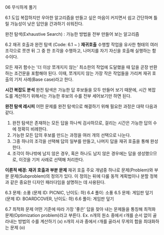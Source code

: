 06 무식하게 풀기

6.1 도입
복잡하지만 우아한 알고리즘을 만들고 싶은 마음이 커지면서 쉽고 간단하며 틀릴 가능성이 낮은 답안을 간과하기 쉬워진다.

완전 탐색(Exhaustive Search) : 가능한 방법을 전부 만들어 보는 알고리즘

6.2 재귀 호출과 완전 탐색 (Code: 6.1 ~ )
**재귀호출**
수행할 작업을 유사한 형태의 여러 조각으로 쪼갠 뒤 그 중 한 조각을 수행하고, 나머지를 자기 자신을 호출해 실행하는 함수이다.

모든 재귀 함수는 '더 이상 쪼개지지 않는' 최소한의 작업에 도달했을 때 답을 곧장 반환하는 조건문을 포함해야 된다.
이때, 쪼개지지 않는 가장 작은 작업들을 가리켜 재귀 호출의 기저 사례(Base case)라고 한다.

**시간 복잡도 분석**
완전 탐색은 가능한 답 후보들을 모두 만들어 보기 때문에, 시간 복잡도를 계산하기 위해서는 가능한 후보의 수를 전부 세어보기만 하면 된다.

**완전 탐색 레시피**
어떤 문제를 완전 탐색으로 해결하기 위해 필요한 과정은 대략 다음과 같다.
1. 완전 탐색은 존재하는 모든 답을 하나씩 검사하므로, 걸리는 시간은 가능한 답의 수에 정확히 비례한다.
2. 가능한 모든 답의 후보를 만드는 과정을 여러 개의 선택으로 나눈다.
3. 그중 하나의 조각을 선택해 답의 일부를 만들고, 나머지 답을 재귀 호출을 통해 완성한다.
4. 조각이 하나밖에 남지 않은 경우, 혹은 하나도 남지 않은 경우에는 답을 생성했으므로, 이것을 기저 사례로 선택해 처리한다.

**이론적 배경: 재귀 호출과 부분 문제**
재귀 호출 주요 개념중 하나로 문제(Problem)와 부분 문제(Subproblem)의 정의가 있다.
이 정의는 뒤에 다룰 동적 계획법이나 분할 정복과 같은 중요한 디자인 패러다임을 설명하는 데 사용된다.

6.3 문제: 소풍 (문제 ID: PICNIC, 난이도: 하)
6.4 풀이: 소풍
6.5 문제: 게임판 덮기 (문제 ID: BOARDCOVER, 난이도: 하)
6.6 풀이: 게임판 덮기

6.7 최적화 문제
어떤 기준에 따라 가장 '좋은' 답을 찾아 내는 문제들을 통칭해 최적화 문제(Optimization problem)라고 부른다.
Ex. n개의 원소 중에서 r개를 순서 없이 골라내는 방법의 수를 계산하기 (x)
    n개의 사과 중에서 r개를 골라서 무게의 합을 최대화하는 문제 (o)